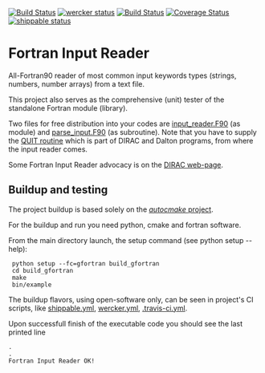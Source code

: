 [![Build Status](https://travis-ci.org/miroi/fortran_input_reader.svg?branch=master)](https://travis-ci.org/miroi/fortran_input_reader/builds)
[![wercker status](https://app.wercker.com/status/39f34b3fa3619e3b1ac48e9232ddb315/s "wercker status")](https://app.wercker.com/project/bykey/39f34b3fa3619e3b1ac48e9232ddb315)
[![Build Status](https://ci.appveyor.com/api/projects/status/github/miroi/fortran_input_reader?branch=master&svg=true)](https://ci.appveyor.com/project/miroi/fortran_input_reader/history)
[![Coverage Status](https://coveralls.io/repos/miroi/fortran_input_reader/badge.svg?branch=master&service=github)](https://coveralls.io/github/miroi/fortran_input_reader?branch=master)
[![shippable status](https://api.shippable.com/projects/55c5fa6fedd7f2c05299e675/badge?branchName=master)](https://app.shippable.com/projects/55c5fa6fedd7f2c05299e675/builds/latest)


Fortran Input Reader
====================

All-Fortran90 reader of most common input keywords types (strings, numbers, number arrays) from a text file.

This project also serves as the comprehensive (unit) tester of the standalone Fortran module (library).

Two files for free distribution into your codes are 
[input_reader.F90](https://github.com/miroi/fortran_input_reader/blob/master/src/lib/input_reader.F90) (as module)
and [
parse_input.F90](https://github.com/miroi/fortran_input_reader/blob/master/src/lib/parse_input.F90) (as subroutine).
Note that you have to supply the [QUIT routine](https://github.com/miroi/fortran_input_reader/blob/master/src/lib/quit.F90)
which is part of DIRAC and Dalton programs, from where the input reader comes.

Some Fortran Input Reader advocacy is on the [DIRAC web-page](http://diracprogram.org/doc/master/programmers/input_reading.html).

Buildup and testing
-------------------
The project buildup is based solely on the [*autocmake* project](https://github.com/scisoft/autocmake).


For the buildup and run you need python, cmake and fortran software.

From the main directory launch, the setup command (see python setup --help):
```
 python setup --fc=gfortran build_gfortran
 cd build_gfortran
 make
 bin/example
```
The buildup flavors, using open-software only, can be seen in project's CI scripts,
like [shippable.yml](https://github.com/miroi/fortran_input_reader/blob/master/shippable.yml),
[wercker.yml](https://github.com/miroi/fortran_input_reader/blob/master/wercker.yml),
[.travis-ci.yml](https://github.com/miroi/fortran_input_reader/blob/master/.travis.yml).


Upon successfull finish of the executable code you should see the last printed line
```
.
.
Fortran Input Reader OK!
```
